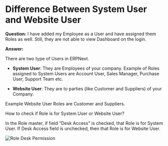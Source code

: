 <!-- add-breadcrumbs -->
# Difference Between System User and Website User

**Question:** I have added my Employee as a User and have assigned them Roles as well. Still, they are not able to view Dashboard on the login.

**Answer:**

There are two type of Users in ERPNext.

* **System User**: They are Employees of your company. Example of Roles assigned to System Users are Account User, Sales Manager, Purchase User, Support Team etc.

* **Website User**: They are to parties (like Customer and Suppliers) of your Company.

Example Website User Roles are Customer and Suppliers.

How to check if Role is for System User or Website User?

In the Role master, if field "Desk Access" is checked, that Role is for System User. If Desk Access field is unchecked, then that Role is for Website User.

<img alt="Role Desk Permission" class="screenshot" src="{{docs_base_url}}/v12/assets/img/articles/role-deskperm.png">